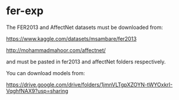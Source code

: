 # fer-exp

The FER2013 and AffectNet datasets must be downloaded from:

https://www.kaggle.com/datasets/msambare/fer2013 

http://mohammadmahoor.com/affectnet/

and must be pasted in fer2013 and affectNet folders respectively.


You can download models from:

https://drive.google.com/drive/folders/1jmnVLTgpXZOYN-tWYOxkrI-VqghfNAX9?usp=sharing
